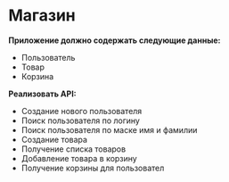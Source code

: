 # Магазин

**Приложение должно содержать следующие данные:**
- Пользователь
- Товар
- Корзина
  
**Реализовать API:**
- Создание нового пользователя
- Поиск пользователя по логину
- Поиск пользователя по маске имя и фамилии
- Создание товара
- Получение списка товаров
- Добавление товара в корзину
- Получение корзины для пользовател